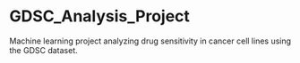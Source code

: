 # GDSC_Analysis_Project
Machine learning project analyzing drug sensitivity in cancer cell lines using the GDSC dataset.
